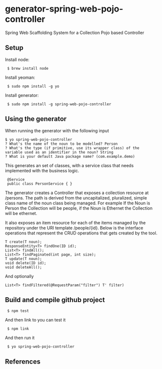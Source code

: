 # generator-spring-web-pojo-controller
Spring Web Scaffolding System for a Collection Pojo based Controller

## Setup
   
Install node:

     $ brew install node 
     
Install yeoman:
   
     $ sudo npm install -g yo
   
Install generator:
   
     $ sudo npm install -g spring-web-pojo-controller
   
     
## Using the generator
When running the generator with the following input
     
````
$ yo spring-web-pojo-controller
? What's the name of the noun to be modelled? Person
? What's the type (if primitive, use its wrapper class) of the variable used as an identifier in the noun? String
? What is your default Java package name? (com.example.demo)
````

This generates an set of classes, with a service class that needs implemented with the business logic.

     @Service
     public class PersonService { }

The generator creates a Controller that exposes a collection resource at /persons. 
The path is derived from the uncapitalized, pluralized, simple class name of the noun class being managed. For example
If the Noun is Person the Collection will be people, if the Noun is Ethernet the Collection will be ethernet.

It also exposes an item resource for each of the items managed by the repository under the URI template /people/{id}.
Below is the interface operations that represent the CRUD operations that gets created by the tool.

````
T create(T noun);
ResponseEntity<T> findOne(ID id);
List<T> findAll();
List<T> findPaginated(int page, int size);
T update(T noun);
void delete(ID id);
void deleteAll();
````

And optionally 
 
```` 
List<T> findFiltered(@RequestParam("filter") T' filter)
````

## Build and compile github project

     $ npm test
     
And then link to you can test it

     $ npm link
     
And then run it

     $ yo spring-web-pojo-controller
 
 
## References

     
